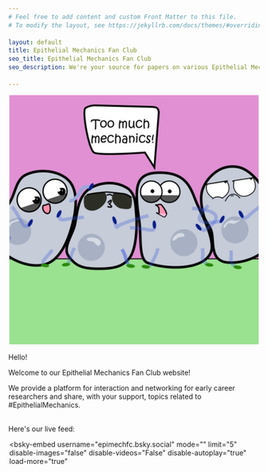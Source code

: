 ```yaml
---
# Feel free to add content and custom Front Matter to this file.
# To modify the layout, see https://jekyllrb.com/docs/themes/#overriding-theme-defaults

layout: default
title: Epithelial Mechanics Fan Club
seo_title: Epithelial Mechanics Fan Club
seo_description: We're your source for papers on various Epithelial Mechanics topics

---
```


<div style="text-align: center;">
    <img src="assets/img/epimechfc.jpg" alt="Epithelial Mechanics Fan Club" width="500">
</div>


Hello! 

Welcome to our Epithelial Mechanics Fan Club website! 

We provide a platform for interaction and networking for early career researchers and share, with your support, topics related to #EpithelialMechanics. <br><br>


Here's our live feed:
<div style="max-width: 500px; margin: auto;">

<script type="module" src="https://cdn.jsdelivr.net/npm/bsky-embed/dist/bsky-embed.es.js" async></script>
 <bsky-embed
    username="epimechfc.bsky.social"
    mode=""
    limit="5"
    disable-images="false"
    disable-videos="False"
    disable-autoplay="true"
    load-more="true"
>
</bsky-embed>
</div>

<!--

We're your source for papers on various #EpithelialMechanics topics📚
Check out our accounts on [bluesky](https://bsky.app/profile/epimechfc.bsky.social) and [twitter](https://x.com/EpiMechFC).

We share one paper each working day and create mini-review threads on topics that matter to the epithelial mechanics community, gathered directly from our online community.

We provide a platform for interaction and networking for early career researchers. If you'd like to showcase your field, paper, or a topic that interests you, please feel free to contact us.

The account is managed by:
- Dr. [Nimesh Chahare](https://bsky.app/profile/onenimesa.bsky.social), Columbia University, USA
- Dr. [Julia Eckert](https://julia-eckert.github.io), The University of Queensland, Australia

-->
